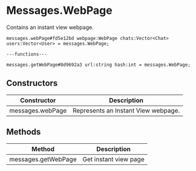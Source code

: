 # Messages.WebPage
Contains an instant view webpage.

```
messages.webPage#fd5e12bd webpage:WebPage chats:Vector<Chat> users:Vector<User> = messages.WebPage;

---functions---

messages.getWebPage#8d9692a3 url:string hash:int = messages.WebPage;
```

## Constructors
| Constructor | Description |
| ---- | ----------- |
| messages.webPage | Represents an Instant View webpage. |


## Methods
| Method | Description |
| ---- | ----------- |
| messages.getWebPage | Get instant view page |



